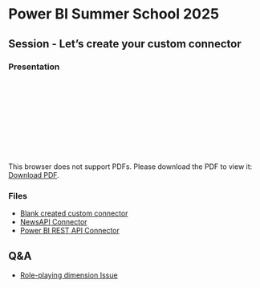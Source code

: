 # Power BI Summer School 2025

## Session - Let’s create your custom connector
### Presentation
<object data="https://github.com/tirnovar/power_bi_summer_school_2025/blob/main/Lets%20create%20your%20custom%20connector.pdf" type="application/pdf" width="700px" height="700px">
  <embed src="https://github.com/tirnovar/power_bi_summer_school_2025/blob/main/Lets%20create%20your%20custom%20connector.pdf">
  <p>This browser does not support PDFs. Please download the PDF to view it: <a href="path/to/your.pdf">Download PDF</a>.</p>
  </embed>
</object>

### Files
- [Blank created custom connector](https://github.com/tirnovar/power_bi_summer_school_2025/tree/main/customConnectorDevelopment)
- [NewsAPI Connector](https://github.com/tirnovar/power_bi_summer_school_2025/tree/main/newsAPI)
- [Power BI REST API Connector](https://github.com/tirnovar/power_bi_summer_school_2025/tree/main/pbiRESTapi)

## Q&A
- [Role-playing dimension Issue](https://github.com/tirnovar/power_bi_summer_school_2025/tree/main/Role%20Playing%20Dimensions%20-%20Issue)
